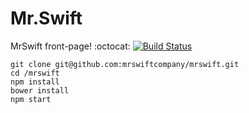 # Mr.Swift
MrSwift front-page!
:octocat:
[![Build Status](https://travis-ci.org/IgorVieira/mrswift.svg?branch=master)](https://travis-ci.org/IgorVieira/mrswift)


```
git clone git@github.com:mrswiftcompany/mrswift.git
cd /mrswift
npm install
bower install
npm start
```

